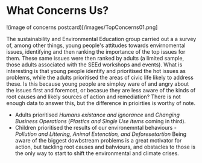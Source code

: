 # What Concerns Us?

!(image of concerns postcard)[/images/TopConcerns01.png]

The sustainability and Environmental Education group carried out a a survey of, among other things, young people's attitudes towards envirnomental issues, identifying and then ranking the importance of the top issues for them. These same issues were then ranked by adults (a limited sample, those adults associated with the SEEd workshops and events). What is interesting is that young people identify and prioritised the hot issues as problems, while the adults prioritised the areas of civic life likely to address these. Is this because young people are simpley ware of and angry about the issues first and foremost, or becasue they are less aware of the kinds of root causes and likely sources of action and remediation?
There is not enough data to answer this, but the difference in prioirties is worthy of note.
 - Adults prioritised *Humans existance and ignorance* and *Changing Business Operations* (*Plastics and Single Use Items* coming in third).
 - Children prioritised the results of our environemntal behaviours - *Pollution and Littering, Animal Extenction, and Deforesetartion*
Being aware of the biggest dowbstream problems is a great motivator for action, but tackling root causes and bahviours, and obstacles to those is the only way to start to shift the environmental and climate crises.
